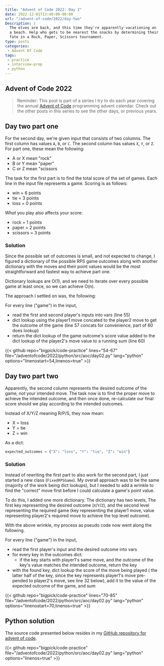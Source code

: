```yaml
---
title: "Advent of Code 2022: Day 2"
date: 2022-12-01T13:49:00-00:00
url: "/advent-of-code/2022/day-two"
Description: |
  The elves are back, and this time they're apparently vacationing on
  a beach. Help who gets to be nearest the snacks by determining their
  fate in a Rock, Paper, Scissors tournament.
type: posts
categories:
 - Advent Of Code
tags:
 - practice
 - interview-prep
 - python
---
```


## Advent of Code 2022

> Reminder: This post is part of a series I try to do each year covering
> the annual [Advent of Code][1] programming advent calendar. Check out
> the other posts in this series to see the other days, or previous
> years.

## Day two part one

For the second day, we're given input that consists of two columns. The
first column has values `A`, `B`, or `C`. The second column has values
`X`, `Y`, or `Z`. For part one, these mean the following:

* A or X mean "rock"
* B or Y mean "paper"
* C or Z mean "scissors

The task for the first part is to find the total score of the set of
games. Each line in the input file represents a game. Scoring is as
follows:

* win = 6 points
* tie = 3 points
* loss = 0 points

_What_ you play also affects your score:

* rock = 1 points
* paper = 2 points
* scissors = 3 points

### Solution

Since the possible set of outcomes is small, and not expected to change,
I figured a dictionary of the possible RPS game outcomes along with
another dictionary with the moves and their point values would be the
most straightforward and fastest way to achieve part one.

Dictionary lookups are O(1), and we need to iterate over every possible
game at least once, so we can achieve O(n).

The approach I settled on was, the following:

For every line ("game") in the input,

* read the first and second player's inputs into vars (line 55)
* dict lookup using the player1 move concated to the player2 move to
  get the outcome of the game (line 57 concats for convenience, part of 60 does lookup)
* return the dict lookup of the game outcome's score value added to the
  dict lookup of the player2's move value to a running sum (line 60)

{{< github repo="bigpick/code-practice" lines="54-67" file="/adventofcode/2022/python/src/aoc/day02.py" lang="python" options="linenostart=54,linenos=true" >}}


## Day two part two

Apparently, the second column represents the desired outcome of the
game, _not_ your intended move. The task now is to find the proper move
to achieve the intended outcome, and then once done, re-calculate our
final score should we play according to the intended outcomes.

Instead of X/Y/Z meaning R/P/S, they now mean:

* X = loss
* Y = tie
* Z = win

As a dict:

```python
expected_outcomes = {"X": "loss", "Y": "tie", "Z": "win"}
```

### Solution

Instead of rewriting the first part to also work for the second part,
I just started a new class (`FixedRPSGame`). My overall approach was to
be the same (majority of the work being dict lookups), but I needed to
add a wrinkle to find the "correct" move first before I could calculate
a game's point value.

To do this, I added one more dictionary. The dictionary has two levels,
The first key representing the desired outcome (`X`/`Y`/`Z`), and the
second level representing the required game (key representing the player1
move, value representing player2's required move to achieve the top level
outcome).

With the above wrinkle, my process as pseudo code now went along the following.

For every line ("game") in the input,

* read the first player's input and the desired outcome into vars
* for every key in the outcomes dict:
   * if the key starts with player1's same move, and the outcome of the
     key's value matches the intended outcome, return the key
* with the found key, dict lookup the score of the move being played (
  the latter half of the key, since the key represents player1's move
  pre-pended to player2's move, see line 32 below), add it to the value
  of the expected outcome of the game, and sum

{{< github repo="bigpick/code-practice" lines="70-85" file="/adventofcode/2022/python/src/aoc/day02.py" lang="python" options="linenostart=70,linenos=true" >}}

## Python solution

The source code presented below resides in my [GitHub repository for advent of code][].

{{< github repo="bigpick/code-practice" file="/adventofcode/2022/python/src/aoc/day02.py" lang="python" options="linenos=true" >}}


[Github repository for advent of code]: <https://github.com/bigpick/code-practice/blob/main/2022/advent-of-code/python/src/aoc/day01.py>
[1]: <https://barelycompetent.dev/categories/advent-of-code/>
